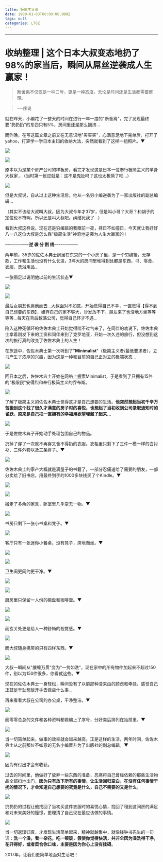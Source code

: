 ```yaml
---
title: 极简主义者
date: 1900-01-03T00:00:00.000Z
tags: null
categories: L78Z
---
```


--------------------------------------------------------------------------------

# 收纳整理 | 这个日本大叔变态地扔了98%的家当后，瞬间从屌丝逆袭成人生赢家！

> 断舍离不仅仅是一种口号，更是一种态度。无论是时间还是生活都需要整理。

> ---序说

<!-- more -->

 就在昨天，小编花了一整天的时间在进行一年一度的"断舍离"，完了发现最终要"扔扔扔"的东西只有5%，房间里还是那么拥挤...

而昨晚，在写这篇文章之前又在无意识地"买买买"，心满意足地下完单后，打开了yahoo，打算学一学日本主妇的收纳大法，突然就看到了这样一组照片。▼

![](http://s9.rr.itc.cn/r/wapChange/20171_3_17/a6efe76429353982619.jpeg)

![](http://s9.rr.itc.cn/r/wapChange/20171_3_17/a4xmc56429374365619.jpeg)

原本以为是某个房产公司的样板房，看完才发现这是日本一位奉行极简主义的单身大叔家...（当时第一反应就是：这不是鬼扯吗？这也太极简了吧...）

![](http://s9.rr.itc.cn/r/wapChange/20171_3_17/a888346429391135619.jpeg)

但是大叔说，自从过上这种生活后，他从一名穷小编逆袭为了一家出版社的副总编辑...

（其实不该给大叔叫大叔，因为大叔今年才37岁，但是叫小哥？大哥？和胡子的定位也不符啊，所以还是叫大叔吧，纠结死我了...）

看到大叔这样说，现在还是穷编辑的我眼前一亮，择日不如撞日，今天就让我好好八一八这位大叔是怎么靠"极简生活"神奇地逆袭为人生大赢家的！

**------------逆 袭 分 割 线------------**

两年前，35岁的佐佐木典士蜗居在东京的一个小房子里，是一个穷编辑，无存款，工作和生活也没有什么长进，3坪大的房间里堆得到处都是东西，书、零食、衣服、洗浴用品...

一张图足以说明他以前的生活状态▼

![](http://s9.rr.itc.cn/r/wapChange/20171_3_17/a9uxli6429416302619.jpeg)

![](http://s9.rr.itc.cn/r/wapChange/20171_3_17/a1rjyh6429445496619.jpeg)

最后女朋友也离他而去...大叔面对不如意，开始觉得自己不幸，一直觉得【得不到自己想要的东西】，嫌弃自己的家不够大，沙发放不下，朋友来了也没地方坐等等等等...每天在背后数落公司，觉得自己怀才不遇...

陷入这种死循环的佐佐木典士开始觉得喘不过气来了，在同伴的劝说下，佐佐木典士拿着刚发下来的工资和同伴来到了克罗地亚，开始一次久违的旅行，但没想到这次的旅行真的改变了佐佐木典士的人生！

在旅途中，佐佐木典士第一次听到了"**Minimalist**"（极简主义者/最低要求者），立马产生了浓厚的兴趣，因为这是一种和目前的自己正对立的极端状态...

![](http://s9.rr.itc.cn/r/wapChange/20171_3_17/a48uaa6429462716619.png)

回日本之后，佐佐木典士开始在网络上搜索Minimalist，于是看到了只拥有15件的"极限民"安得烈和奉行极简主义的乔布斯。

![](http://s9.rr.itc.cn/r/wapChange/20171_3_17/a49fi46429480638619.jpeg)

了解了极简主义的佐佐木典士觉得这才是自己想要的生活。**他突然想起当初千辛万苦搬到这个找了很久才满意的房子时的喜悦，也想起了当初收到公司录取通知时的雀跃，原来是自己把一直拥有的幸福用欲望埋藏了起来...**

![](http://s9.rr.itc.cn/r/wapChange/20171_3_17/a75det6429496340619.jpeg)

于是佐佐木典子开始动手处理包围自己的物品。

扔掉了穿了一次就不再穿又舍不得扔的衣服，衣柜里只剩下了三件一模一样的白衬衫、三件外套以及三条裤子。▼

![](http://s9.rr.itc.cn/r/wapChange/20171_3_17/a1llat6429513642619.jpeg)

佐佐木典士的家产大概就是满屋子的书籍了，一部分忍痛送给了需要的朋友，一部分卖给了旧书店，用最终到手的1000多块钱买了个Kindle。▼

![](http://s9.rr.itc.cn/r/wapChange/20171_3_17/a7xcd66429532352619.jpeg)

![](http://s9.rr.itc.cn/r/wapChange/20171_3_17/a2bv126429551736619.jpeg)

搬走了多余的家具，卧室里几乎空无一物。▼

![](http://s9.rr.itc.cn/r/wapChange/20171_3_17/a4mcwc6429574871619.jpeg)

书房只剩下一张小书桌和凳子。▼

![](http://s9.rr.itc.cn/r/wapChange/20171_3_17/a7yn496429596809619.jpeg)

客厅只有一张迷你小餐桌，没有凳子，席地而坐。▼

![](http://s9.rr.itc.cn/r/wapChange/20171_3_17/a4xykg6429614334619.jpeg)

![](http://s9.rr.itc.cn/r/wapChange/20171_3_17/a6p7zy6429633538619.jpeg)

卫生间更简约更干净。▼

![](http://s9.rr.itc.cn/r/wapChange/20171_3_17/a7d1066429656024619.jpeg)

![](http://s9.rr.itc.cn/r/wapChange/20171_3_17/a8od9w6429674714619.jpeg)

厨房里只保留一人份的碗盘和咖啡壶。▼

![](http://s9.rr.itc.cn/r/wapChange/20171_3_17/a83nut6429693135619.jpeg)

![](http://s9.rr.itc.cn/r/wapChange/20171_3_17/a3ft016429709953619.jpeg)

而玄关处更是给人一种舒畅的视觉感。▼

![](http://s9.rr.itc.cn/r/wapChange/20171_3_17/a68cva6429728311619.jpeg)

而大叔随身携带的只有四样东西。▼

![](http://s9.rr.itc.cn/r/wapChange/20171_3_17/a83w266429745704619.jpeg)

大叔一瞬间从"腰缠万贯"变为"一贫如洗"，现在家中的所有物件加起来不超过150件，别以为150件很多，你看就这些。▼

现在的佐佐木典士一身轻松，瞬间没有了以前那种没来由的顾虑和牵挂，感觉自己正鼓足干劲想放开手去做些什么事...

再来看看大叔在公司的办公桌，干净整洁。▼

![](http://s9.rr.itc.cn/r/wapChange/20171_3_17/a8m3bv6429771651619.jpeg)

而零零总总的文件和各种资料都做编上了序号，分好类后排列在抽屉里。▼

![](http://s9.rr.itc.cn/r/wapChange/20171_3_17/a8ddcp6429789777619.jpeg)

当一切简单起来，做事的效率就会越来越高。正是这样的生活，两年时间，佐佐木典士从之前那位不如意的无名小编晋升为了出版社的副总编辑。▼

![](http://s9.rr.itc.cn/r/wapChange/20171_3_17/a76r9p6429807385619.jpeg)

因为有付出才会有收获。

过去的时间里，他做好了放弃一些东西的准备，忍痛将自己曾经依赖的那些生活物品全部扫地出门，**因为只有放下所有的事情，让生活回归空白，在没有任何事情干扰的情况下，才会知道自己想要的究竟是什么，自己不需要的又是什么**。

![](http://s9.rr.itc.cn/r/wapChange/20171_3_17/a4v8d36429827103619.jpeg)

扔扔扔的过程让他找回了当初买这件衣服时的喜悦心情，找回了租到这间房的满足和对未来美好的憧憬，更理清了自己现在最应该做的事情。

![](http://s9.rr.itc.cn/r/wapChange/20171_3_17/a79p9i6429847655619.jpeg)

当一切返璞归真，才发现生活简单起来，精神就越集中，就像钱钟书先生的一句话：**洗一个澡，看一朵花，吃一顿饭，假使你觉得快活，并非全因为澡洗得干净，花开得好，或者菜合你口味，主要是因为你心上没有挂碍**。

2017年，让我们更简单地面对生活吧！
